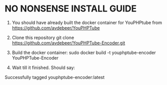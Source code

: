# NO NONSENSE INSTALL GUIDE
1. You should have already built the docker container for YouPHPtube from https://github.com/avdebeer/YouPHPTube

2. Clone this repository
  git clone https://github.com/avdebeer/YouPHPTube-Encoder.git

3. Build the docker container:
  sudo docker build -t youphptube-encoder YouPHPTube-Encoder

4. Wait till it finished. Should say:

  Successfully tagged youphptube-encoder:latest
